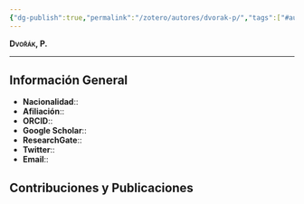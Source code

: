 ```yaml
---
{"dg-publish":true,"permalink":"/zotero/autores/dvorak-p/","tags":["#autor","#researcher"]}
---
```



<span style="font-variant:small-caps; font-weight: bold;"> Dvořák, P. </span>

---


## Información General

- **Nacionalidad**:: 
- **Afiliación**:: 
- **ORCID**:: 
- **Google Scholar**:: 
- **ResearchGate**:: 
- **Twitter**:: 
- **Email**::
  
## Contribuciones y Publicaciones






